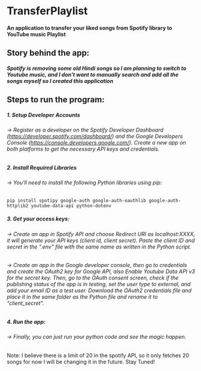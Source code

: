 # TransferPlaylist

#### An application to transfer your liked songs from Spotify library to YouTube music Playlist

## Story behind the app:
##### Spotify is removing some old Hindi songs so I am planning to switch to Youtube music, and I don't want to manually search and add all the songs myself so I created this application

## Steps to run the program:
##### 1. Setup Developer Accounts
###### -> Register as a developer on the Spotify Developer Dashboard (https://developer.spotify.com/dashboard/) and the Google Developers Console (https://console.developers.google.com/). Create a new app on both platforms to get the necessary API keys and credentials.
##### 2. Install Required Libraries
###### -> You'll need to install the following Python libraries using pip:

    pip install spotipy google-auth google-auth-oauthlib google-auth-httplib2 youtube-data-api python-dotenv

##### 3. Get your access keys:
###### -> Create an app in Spotify API and choose Redirect URI as localhost:XXXX, it will generate your API keys (client id, client secret). Paste the client ID and secret in the ".env" file with the same name as written in the Python script.
###### -> Create an app in the Google developer console, then go to credentials and create the OAuth2 key for Google API, also Enable Youtube Data API v3 for the secret key. Then, go to the OAuth consent screen, check if the publishing status of the app is in testing, set the user type to external, and add your email ID as a test user. Download the OAuth2 credentials file and place it in the same folder as the Python file and rename it to "client_secret".
##### 4. Run the app:
###### -> Finally, you can just run your python code and see the magic happen.

Note: I believe there is a limit of 20 in the spotify API, so it only fetches 20 songs for now I will be changing it in the future. Stay Tuned!


 
